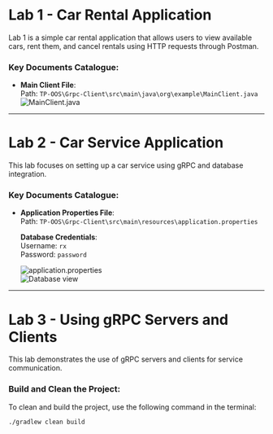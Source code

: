 # Lab 1 - Car Rental Application

Lab 1 is a simple car rental application that allows users to view available cars, rent them, and cancel rentals using HTTP requests through Postman.

### Key Documents Catalogue:
- **Main Client File**:  
  Path: `TP-OOS\Grpc-Client\src\main\java\org\example\MainClient.java`  
  ![MainClient.java](https://github.com/user-attachments/assets/f1499794-887e-483e-ad86-78701110fefa)

---

# Lab 2 - Car Service Application

This lab focuses on setting up a car service using gRPC and database integration.

### Key Documents Catalogue:
- **Application Properties File**:  
  Path: `TP-OOS\Grpc-Client\src\main\resources\application.properties`

  **Database Credentials**:  
  Username: `rx`  
  Password: `password`

  ![application.properties](https://github.com/user-attachments/assets/cc370156-cd2f-44fb-a1b7-f6150ded0a9e)  
  ![Database view](https://github.com/user-attachments/assets/78b28b18-e31b-4a4d-8d88-9016d8fb112a)

---

# Lab 3 - Using gRPC Servers and Clients

This lab demonstrates the use of gRPC servers and clients for service communication.

### Build and Clean the Project:
To clean and build the project, use the following command in the terminal:

```bash
./gradlew clean build
